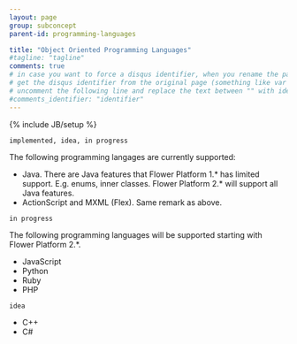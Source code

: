 ```yaml
---
layout: page
group: subconcept
parent-id: programming-languages

title: "Object Oriented Programming Languages"
#tagline: "tagline"
comments: true
# in case you want to force a disqus identifier, when you rename the page
# get the disqus identifier from the original page (something like var disqus_identifier = 'ident';),
# uncomment the following line and replace the text between "" with ident
#comments_identifier: "identifier"
---
```

{% include JB/setup %}

`implemented, idea, in progress`

The following programming langages are currently supported:
<ul>
<li>Java. <span class="text-warning">There are Java features that Flower Platform 1.* has limited support. E.g. enums, inner classes. Flower Platform 2.* will support all Java features.</span></li>
<li>ActionScript and MXML (Flex). <span class="text-warning">Same remark as above</span>.</li>
</ul>

`in progress`

The following programming languages will be supported starting with Flower Platform 2.\*.
* JavaScript
* Python
* Ruby
* PHP

`idea`
* C++
* C#